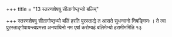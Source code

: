 +++
title = "13 स्तरणशेषषु सीतागोप्तृभ्यो बलिम्"

+++
स्तरणशेषषु सीतागोप्तृभ्यो बलिं हरति पुरस्ताद्ये त आसते सुधन्वानो निषङ्गिणः । ते त्वा पुरस्ताद्गोपायन्त्वप्रमत्ता अनपायिनो नम एषां करोम्यहं बलिमेभ्यो हरामीममिति १३